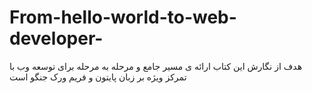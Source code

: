 # From-hello-world-to-web-developer-
هدف از نگارش این کتاب ارائه ی مسیر جامع و مرحله به مرحله برای توسعه وب با تمرکز ویژه بر زبان پایتون و فریم ورک  جنگو است
